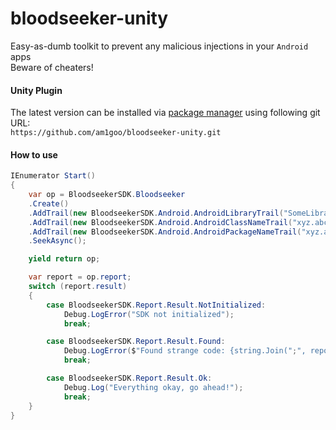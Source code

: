 # bloodseeker-unity
Easy-as-dumb toolkit to prevent any malicious injections in your `Android` apps \
Beware of cheaters!

#### Unity Plugin
The latest version can be installed via [package manager](https://docs.unity3d.com/Manual/upm-ui-giturl.html) using following git URL: \
`https://github.com/am1goo/bloodseeker-unity.git`

#### How to use
```csharp
IEnumerator Start()
{
    var op = BloodseekerSDK.Bloodseeker
    .Create()
    .AddTrail(new BloodseekerSDK.Android.AndroidLibraryTrail("SomeLibrary")) //it will be converted to libSomeLibrary.so
    .AddTrail(new BloodseekerSDK.Android.AndroidClassNameTrail("xyz.abc.CheatActivator")) //any java class can be found here
    .AddTrail(new BloodseekerSDK.Android.AndroidPackageNameTrail("xyz.abc")) //you can use package name instead of class name (but it's much slower)
    .SeekAsync();

    yield return op;

    var report = op.report;
    switch (report.result)
    {
        case BloodseekerSDK.Report.Result.NotInitialized:
            Debug.LogError("SDK not initialized");
            break;

        case BloodseekerSDK.Report.Result.Found:
            Debug.LogError($"Found strange code: {string.Join(";", report.evidence)}");
            break;

        case BloodseekerSDK.Report.Result.Ok:
            Debug.Log("Everything okay, go ahead!");
            break;
    }
}
```
